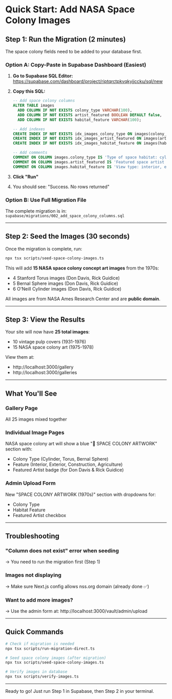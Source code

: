 # Quick Start: Add NASA Space Colony Images

## Step 1: Run the Migration (2 minutes)

The space colony fields need to be added to your database first.

### Option A: Copy-Paste in Supabase Dashboard (Easiest)

1. **Go to Supabase SQL Editor:**
   https://supabase.com/dashboard/project/riptqrctpkvqkyjjccku/sql/new

2. **Copy this SQL:**
   ```sql
   -- Add space colony columns
   ALTER TABLE images
     ADD COLUMN IF NOT EXISTS colony_type VARCHAR(100),
     ADD COLUMN IF NOT EXISTS artist_featured BOOLEAN DEFAULT false,
     ADD COLUMN IF NOT EXISTS habitat_feature VARCHAR(100);

   -- Add indexes
   CREATE INDEX IF NOT EXISTS idx_images_colony_type ON images(colony_type) WHERE colony_type IS NOT NULL;
   CREATE INDEX IF NOT EXISTS idx_images_artist_featured ON images(artist_featured) WHERE artist_featured = true;
   CREATE INDEX IF NOT EXISTS idx_images_habitat_feature ON images(habitat_feature) WHERE habitat_feature IS NOT NULL;

   -- Add comments
   COMMENT ON COLUMN images.colony_type IS 'Type of space habitat: cylinder, torus, lunar-base, mars-base, bernal-sphere, asteroid-habitat';
   COMMENT ON COLUMN images.artist_featured IS 'Featured space artist like Don Davis or Rick Guidice';
   COMMENT ON COLUMN images.habitat_feature IS 'View type: interior, exterior, construction, agriculture, transport';
   ```

3. **Click "Run"**

4. You should see: "Success. No rows returned"

### Option B: Use Full Migration File

The complete migration is in: `supabase/migrations/002_add_space_colony_columns.sql`

---

## Step 2: Seed the Images (30 seconds)

Once the migration is complete, run:

```bash
npx tsx scripts/seed-space-colony-images.ts
```

This will add **15 NASA space colony concept art images** from the 1970s:

- 4 Stanford Torus images (Don Davis, Rick Guidice)
- 5 Bernal Sphere images (Don Davis, Rick Guidice)
- 6 O'Neill Cylinder images (Don Davis, Rick Guidice)

All images are from NASA Ames Research Center and are **public domain**.

---

## Step 3: View the Results

Your site will now have **25 total images**:
- 10 vintage pulp covers (1931-1976)
- 15 NASA space colony art (1975-1978)

View them at:
- http://localhost:3000/gallery
- http://localhost:3000/galleries

---

## What You'll See

### Gallery Page
All 25 images mixed together

### Individual Image Pages
NASA space colony art will show a blue "🚀 SPACE COLONY ARTWORK" section with:
- Colony Type (Cylinder, Torus, Bernal Sphere)
- Feature (Interior, Exterior, Construction, Agriculture)
- Featured Artist badge (for Don Davis & Rick Guidice)

### Admin Upload Form
New "SPACE COLONY ARTWORK (1970s)" section with dropdowns for:
- Colony Type
- Habitat Feature
- Featured Artist checkbox

---

## Troubleshooting

### "Column does not exist" error when seeding
→ You need to run the migration first (Step 1)

### Images not displaying
→ Make sure Next.js config allows nss.org domain (already done ✅)

### Want to add more images?
→ Use the admin form at: http://localhost:3000/vault/admin/upload

---

## Quick Commands

```bash
# Check if migration is needed
npx tsx scripts/run-migration-direct.ts

# Seed space colony images (after migration)
npx tsx scripts/seed-space-colony-images.ts

# Verify images in database
npx tsx scripts/verify-images.ts
```

---

Ready to go! Just run Step 1 in Supabase, then Step 2 in your terminal.
